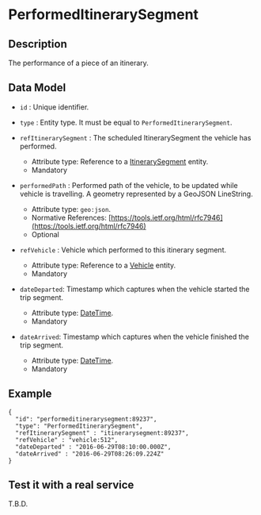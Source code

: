 # PerformedItinerarySegment

## Description

The performance of a piece of an itinerary.

## Data Model

+ `id` : Unique identifier.

+ `type` : Entity type. It must be equal to `PerformedItinerarySegment`. 

+ `refItinerarySegment` : The scheduled ItinerarySegment the vehicle has performed. 
    + Attribute type: Reference to a [ItinerarySegment](../../../Transportation/ServiceNetwork/ItinerarySegment/doc/spec.md) entity.
    + Mandatory

+ `performedPath` : Performed path of the vehicle, to be updated while vehicle is travelling. A geometry represented by a GeoJSON LineString. 
    + Attribute type: `geo:json`.
    + Normative References: [https://tools.ietf.org/html/rfc7946](https://tools.ietf.org/html/rfc7946)
    + Optional
 
+ `refVehicle` : Vehicle which performed to this itinerary segment.
    + Attribute type: Reference to a [Vehicle](../../../Transportation/Vehicle/doc/spec.md) entity.
    + Mandatory

+ `dateDeparted`: Timestamp which captures when the vehicle started the trip segment.
    + Attribute type: [DateTime](https://schema.org/DateTime).
    + Mandatory

+ `dateArrived`: Timestamp which captures when the vehicle finished the trip segment.
    + Attribute type: [DateTime](https://schema.org/DateTime).
    + Mandatory

## Example

    {
      "id": "performeditinerarysegment:89237",
      "type": "PerformedItinerarySegment",
      "refItinerarySegment" : "itinerarysegment:89237",
      "refVehicle" : "vehicle:512",
      "dateDeparted" : "2016-06-29T08:10:00.000Z",
      "dateArrived" : "2016-06-29T08:26:09.224Z"
    }
    
## Test it with a real service

T.B.D.
